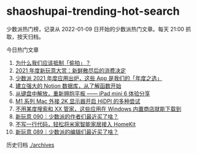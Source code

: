 
# shaoshupai-trending-hot-search


少数派热门榜，记录从 2022-01-09 日开始的少数派热门文章。每天 21:00 抓取，按天归档。


今日热门文章

<!-- BEGIN -->
<!-- 最后更新时间 Sun Jan 09 2022 23:02:56 GMT+0800 (China Standard Time) -->
1. [为什么我们应该抵制「偷拍」？](https://sspai.com/post/70755)
1. [2021 年度新玩意大赏：新鲜散尽后的消费决定](https://sspai.com/post/70695)
1. [少数派 2021 年度应用出炉，这些 App 是我们的「年度之选」](https://sspai.com/post/70710)
1. [建立强大的 Notion 数据库，从了解函数开始](https://sspai.com/post/70713)
1. [从键盘中解放，重新拥抱平板 —— iPad mini 6 体验分享](https://sspai.com/post/70613)
1. [M1 系列 Mac 外接 2K 显示器开启 HiDPI 的多种尝试](https://sspai.com/post/70627)
1. [不用某度搜索和 XX 管家，这些应用在 Windows 内置商店就能下载到](https://sspai.com/post/70622)
1. [新玩意 090｜少数派的作者们最近买了啥？ ](https://sspai.com/post/70586)
1. [不写一行代码，轻松将米家智能家居接入 HomeKit](https://sspai.com/post/70089)
1. [新玩意 089｜少数派的编辑们最近买了啥？](https://sspai.com/post/70570)
<!-- END -->

历史归档 [./archives](./archives)
